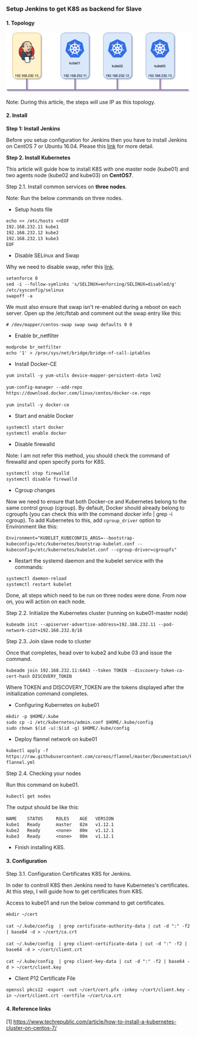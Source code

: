 ### Setup Jenkins to get K8S as backend for Slave


#### 1. Topology

![Jenkins_K8S](../images/jenkins_k8s.png)

Note: During this article, the steps will use IP as this topology.

#### 2. Install

**Step 1: Install Jenkins**

Before you setup configuration for Jenkins then you have to install Jenkins on CentOS 7 or Ubuntu 16.04. Please this [link](./install_jenkins_ubuntu.md) for more detail.

**Step 2. Install Kubernetes**

This article will guide how to install K8S with one master node (kube01) and two agents node (kube02 and kube03) on **CentOS7**.

Step 2.1. Install common services on **three nodes**.

Note: Run the below commands on three nodes.

- Setup hosts file
```
echo >> /etc/hosts <<EOF
192.168.232.11 kube1
192.168.232.12 kube2
192.168.232.13 kube3
EOF
```

- Disable SELinux and Swap

Why we need to disable swap, refer this [link](https://serverfault.com/questions/881517/why-disable-swap-on-kubernetes).

```
setenforce 0
sed -i --follow-symlinks 's/SELINUX=enforcing/SELINUX=disabled/g' /etc/sysconfig/selinux
swapoff -a
```

We must also ensure that swap isn't re-enabled during a reboot on each server. Open up the /etc/fstab and comment out the swap entry like this:

```
# /dev/mapper/centos-swap swap swap defaults 0 0
```

- Enable br_netfilter

```
modprobe br_netfilter
echo '1' > /proc/sys/net/bridge/bridge-nf-call-iptables
```

- Install Docker-CE

```
yum install -y yum-utils device-mapper-persistent-data lvm2

yum-config-manager --add-repo https://download.docker.com/linux/centos/docker-ce.repo

yum install -y docker-ce
```

- Start and enable Docker

```
systemctl start docker
systemctl enable docker
```

- Disable firewalld

Note: I am not refer this method, you should check the command of firewalld and open specify ports for K8S.

```
systemctl stop firewalld
systemctl disable firewalld
```

- Cgroup changes

Now we need to ensure that both Docker-ce and Kubernetes belong to the same control group (cgroup). By default, Docker should already belong to cgroupfs (you can check this with the command docker info | grep -i cgroup). To add Kubernetes to this, add `cgroup_driver` option to Environment like this:

```
Environment="KUBELET_KUBECONFIG_ARGS=--bootstrap-kubeconfig=/etc/kubernetes/bootstrap-kubelet.conf --kubeconfig=/etc/kubernetes/kubelet.conf --cgroup-driver=cgroupfs"
```

- Restart the systemd daemon and the kubelet service with the commands:

```
systemctl daemon-reload
systemctl restart kubelet
```

Done, all steps which need to be run on three nodes were done. From now on, you will action on each node.

Step 2.2. Initialize the Kubernetes cluster (running on kube01-master node)

```
kubeadm init --apiserver-advertise-address=192.168.232.11 --pod-network-cidr=192.168.232.0/16
```

Step 2.3. Join slave node to cluster

Once that completes, head over to kube2 and kube 03 and issue the command.

```
kubeadm join 192.168.232.11:6443 --token TOKEN --discovery-token-ca-cert-hash DISCOVERY_TOKEN
```

Where TOKEN and DISCOVERY_TOKEN are the tokens displayed after the initialization command completes.

- Configuring Kubernetes on kube01

```
mkdir -p $HOME/.kube
sudo cp -i /etc/kubernetes/admin.conf $HOME/.kube/config
sudo chown $(id -u):$(id -g) $HOME/.kube/config
```

- Deploy flannel network on kube01

```
kubectl apply -f https://raw.githubusercontent.com/coreos/flannel/master/Documentation/kube-flannel.yml
```

Step 2.4. Checking your nodes

Run this command on kube01.

```
kubectl get nodes
```

The output should be like this:

```
NAME    STATUS     ROLES    AGE   VERSION
kube1   Ready      master   82m   v1.12.1
kube2   Ready      <none>   80m   v1.12.1
kube3   Ready      <none>   80m   v1.12.1
```

- Finish installing K8S.

#### 3. Configuration

Step 3.1. Configuration Certificates K8S for Jenkins.

In oder to controll K8S then Jenkins need to have Kubernetes's certificates. At this step, I will guide how to get certificates from K8S.

Access to kube01 and run the below command to get certificates.

```
mkdir ~/cert

cat ~/.kube/config  | grep certificate-authority-data | cut -d ":" -f2 | base64 -d > ~/cert/ca.crt

cat ~/.kube/config  | grep client-certificate-data | cut -d ":" -f2 | base64 -d > ~/cert/client.crt

cat ~/.kube/config  | grep client-key-data | cut -d ":" -f2 | base64 -d > ~/cert/client.key
```

- Client P12 Certificate File

```
openssl pkcs12 -export -out ~/cert/cert.pfx -inkey ~/cert/client.key -in ~/cert/client.crt -certfile ~/cert/ca.crt
```


#### 4. Reference links

[1] https://www.techrepublic.com/article/how-to-install-a-kubernetes-cluster-on-centos-7/

